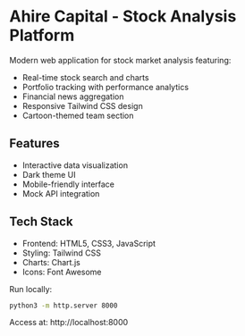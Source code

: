 # Ahire Capital - Stock Analysis Platform

Modern web application for stock market analysis featuring:

- Real-time stock search and charts
- Portfolio tracking with performance analytics
- Financial news aggregation
- Responsive Tailwind CSS design
- Cartoon-themed team section

## Features
- Interactive data visualization
- Dark theme UI
- Mobile-friendly interface
- Mock API integration

## Tech Stack
- Frontend: HTML5, CSS3, JavaScript
- Styling: Tailwind CSS
- Charts: Chart.js
- Icons: Font Awesome

Run locally:
```bash
python3 -m http.server 8000
```

Access at: http://localhost:8000
